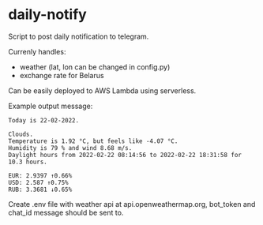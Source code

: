 # daily-notify

Script to post daily notification to telegram.

Currenly handles:

- weather (lat, lon can be changed in config.py)
- exchange rate for Belarus

Can be easily deployed to AWS Lambda using serverless.

Example output message:

```
Today is 22-02-2022.

Clouds.
Temperature is 1.92 °C, but feels like -4.07 °C.
Humidity is 79 % and wind 8.68 m/s.
Daylight hours from 2022-02-22 08:14:56 to 2022-02-22 18:31:58 for 10.3 hours.

EUR: 2.9397 ↑0.66%
USD: 2.587 ↑0.75%
RUB: 3.3681 ↓0.65%
```

Create .env file with weather api at api.openweathermap.org, bot_token and chat_id message should be sent to.
